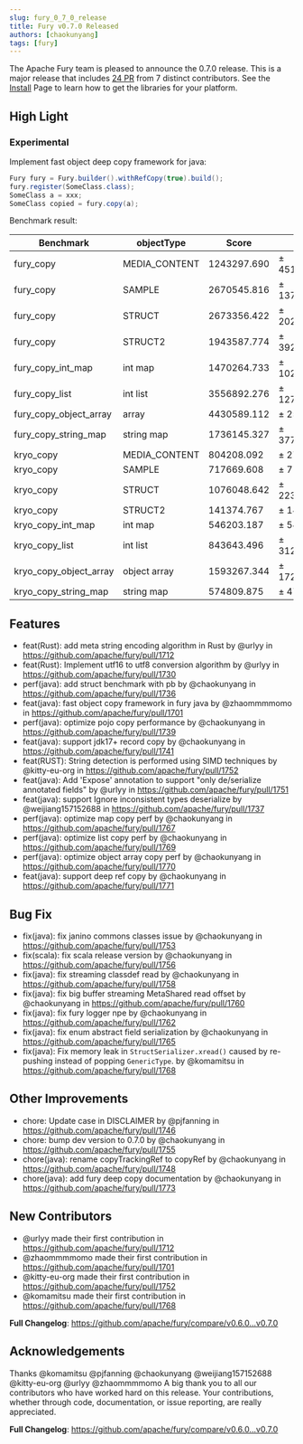 ```yaml
---
slug: fury_0_7_0_release
title: Fury v0.7.0 Released
authors: [chaokunyang]
tags: [fury]
---
```


The Apache Fury team is pleased to announce the 0.7.0 release. This is a major release that includes [24 PR](https://github.com/apache/fury/compare/v0.6.0...v0.7.0) from 7 distinct contributors. See the [Install](https://fury.apache.org/docs/docs/start/install) Page to learn how to get the libraries for your platform.

## High Light

### Experimental

Implement fast object deep copy framework for java:

```java
Fury fury = Fury.builder().withRefCopy(true).build();
fury.register(SomeClass.class);
SomeClass a = xxx;
SomeClass copied = fury.copy(a);
```

Benchmark result:

| Benchmark              | objectType    | Score       | Error         | Units |
| ---------------------- | ------------- | ----------- | ------------- | ----- |
| fury_copy              | MEDIA_CONTENT | 1243297.690 | ± 451828.452  | ops/s |
| fury_copy              | SAMPLE        | 2670545.816 | ± 1378536.021 | ops/s |
| fury_copy              | STRUCT        | 2673356.422 | ± 202288.322  | ops/s |
| fury_copy              | STRUCT2       | 1943587.774 | ± 392513.707  | ops/s |
| fury_copy_int_map      | int map       | 1470264.733 | ± 1021875.257 | ops/s |
| fury_copy_list         | int list      | 3556892.276 | ± 127410.724  | ops/s |
| fury_copy_object_array | array         | 4430589.112 | ± 25366.893   | ops/s |
| fury_copy_string_map   | string map    | 1736145.327 | ± 377806.877  | ops/s |
| kryo_copy              | MEDIA_CONTENT | 804208.092  | ± 27429.069   | ops/s |
| kryo_copy              | SAMPLE        | 717669.608  | ± 71093.370   | ops/s |
| kryo_copy              | STRUCT        | 1076048.642 | ± 223194.146  | ops/s |
| kryo_copy              | STRUCT2       | 141374.767  | ± 14150.535   | ops/s |
| kryo_copy_int_map      | int map       | 546203.187  | ± 54669.173   | ops/s |
| kryo_copy_list         | int list      | 843643.496  | ± 312306.921  | ops/s |
| kryo_copy_object_array | object array  | 1593267.344 | ± 1721824.436 | ops/s |
| kryo_copy_string_map   | string map    | 574809.875  | ± 47316.340   | ops/s |

## Features

- feat(Rust): add meta string encoding algorithm in Rust by @urlyy in https://github.com/apache/fury/pull/1712
- feat(Rust): Implement utf16 to utf8 conversion algorithm by @urlyy in https://github.com/apache/fury/pull/1730
- perf(java): add struct benchmark with pb by @chaokunyang in https://github.com/apache/fury/pull/1736
- feat(java): fast object copy framework in fury java by @zhaommmmomo in https://github.com/apache/fury/pull/1701
- perf(java): optimize pojo copy performance by @chaokunyang in https://github.com/apache/fury/pull/1739
- feat(java): support jdk17+ record copy by @chaokunyang in https://github.com/apache/fury/pull/1741
- feat(RUST): String detection is performed using SIMD techniques by @kitty-eu-org in https://github.com/apache/fury/pull/1752
- feat(java): Add 'Expose' annotation to support "only de/serialize annotated fields" by @urlyy in https://github.com/apache/fury/pull/1751
- feat(java): support Ignore inconsistent types deserialize by @weijiang157152688 in https://github.com/apache/fury/pull/1737
- perf(java): optimize map copy perf by @chaokunyang in https://github.com/apache/fury/pull/1767
- perf(java): optimize list copy perf by @chaokunyang in https://github.com/apache/fury/pull/1769
- perf(java): optimize object array copy perf by @chaokunyang in https://github.com/apache/fury/pull/1770
- feat(java): support deep ref copy by @chaokunyang in https://github.com/apache/fury/pull/1771

## Bug Fix

- fix(java): fix janino commons classes issue by @chaokunyang in https://github.com/apache/fury/pull/1753
- fix(scala): fix scala release version by @chaokunyang in https://github.com/apache/fury/pull/1756
- fix(java): fix streaming classdef read by @chaokunyang in https://github.com/apache/fury/pull/1758
- fix(java): fix big buffer streaming MetaShared read offset by @chaokunyang in https://github.com/apache/fury/pull/1760
- fix(java): fix fury logger npe by @chaokunyang in https://github.com/apache/fury/pull/1762
- fix(java): fix enum abstract field serialization by @chaokunyang in https://github.com/apache/fury/pull/1765
- fix(java): Fix memory leak in `StructSerializer.xread()` caused by re-pushing instead of popping `GenericType`. by @komamitsu in https://github.com/apache/fury/pull/1768

## Other Improvements

- chore: Update case in DISCLAIMER by @pjfanning in https://github.com/apache/fury/pull/1746
- chore: bump dev version to 0.7.0 by @chaokunyang in https://github.com/apache/fury/pull/1755
- chore(java): rename copyTrackingRef to copyRef by @chaokunyang in https://github.com/apache/fury/pull/1748
- chore(java): add fury deep copy documentation by @chaokunyang in https://github.com/apache/fury/pull/1773

## New Contributors

- @urlyy made their first contribution in https://github.com/apache/fury/pull/1712
- @zhaommmmomo made their first contribution in https://github.com/apache/fury/pull/1701
- @kitty-eu-org made their first contribution in https://github.com/apache/fury/pull/1752
- @komamitsu made their first contribution in https://github.com/apache/fury/pull/1768

**Full Changelog**: https://github.com/apache/fury/compare/v0.6.0...v0.7.0

## Acknowledgements

Thanks @komamitsu @pjfanning @chaokunyang @weijiang157152688 @kitty-eu-org @urlyy @zhaommmmomo
A big thank you to all our contributors who have worked hard on this release. Your contributions, whether through code,
documentation, or issue reporting, are really appreciated.

**Full Changelog**: https://github.com/apache/fury/compare/v0.6.0...v0.7.0
